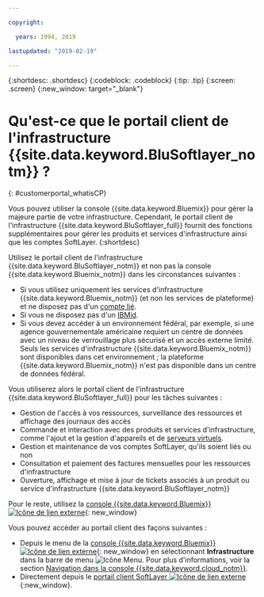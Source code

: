 ```yaml
---

copyright:

  years: 1994, 2019

lastupdated: "2019-02-19"

---
```


{:shortdesc: .shortdesc}
{:codeblock: .codeblock}
{:tip: .tip}
{:screen: .screen}
{:new_window: target="_blank"}


# Qu'est-ce que le portail client de l'infrastructure {{site.data.keyword.BluSoftlayer_notm}} ?
{: #customerportal_whatisCP}

Vous pouvez utiliser la console {{site.data.keyword.Bluemix}} pour gérer la majeure partie de votre infrastructure. Cependant, le portail client de l'infrastructure {{site.data.keyword.BluSoftlayer_full}} fournit des fonctions supplémentaires pour gérer les produits et services d'infrastructure ainsi que les comptes SoftLayer.
{:shortdesc}

Utilisez le portail client de l'infrastructure {{site.data.keyword.BluSoftlayer_notm}} et non pas la console {{site.data.keyword.Bluemix_notm}} dans les circonstances suivantes :
  * Si vous utilisez uniquement les services d'infrastructure {{site.data.keyword.Bluemix_notm}} (et non les services de plateforme) et ne disposez pas d'un [compte lié](/docs/account?topic=account-link_customer_accounts#link_customer_accounts).
  * Si vous ne disposez pas d'un [IBMid](/docs/account?topic=account-switchtoIBMid#switchtoIBMid).
  * Si vous devez accéder à un environnement fédéral, par exemple, si une agence gouvernementale américaine requiert un centre de données avec un niveau de verrouillage plus sécurisé et un accès externe limité. Seuls les services d'infrastructure {{site.data.keyword.Bluemix_notm}} sont disponibles dans cet environnement ; la plateforme {{site.data.keyword.Bluemix_notm}} n'est pas disponible dans un centre de données fédéral.

Vous utiliserez alors le portail client de l'infrastructure {{site.data.keyword.BluSoftlayer_full}} pour les tâches suivantes :
  * Gestion de l'accès à vos ressources, surveillance des ressources et affichage des journaux des accès
  * Commande et interaction avec des produits et services d'infrastructure, comme l'ajout et la gestion d'appareils et de [serveurs virtuels](/docs/vsi?topic=virtual-servers-getting-started-tutorial#getting-started-tutorial). 
  * Gestion et maintenance de vos comptes SoftLayer, qu'ils soient liés ou non
  * Consultation et paiement des factures mensuelles pour les ressources d'infrastructure
  * Ouverture, affichage et mise à jour de tickets associés à un produit ou service d'infrastructure {{site.data.keyword.BluSoftlayer_notm}}

Pour le reste, utilisez la [console {{site.data.keyword.Bluemix}} ![Icône de lien externe](../icons/launch-glyph.svg)](https://cloud.ibm.com){: new_window}

Vous pouvez accéder au portail client des façons suivantes :
* Depuis le menu de la [console {{site.data.keyword.Bluemix}} ![Icône de lien externe](../icons/launch-glyph.svg)](https://cloud.ibm.com){: new_window} en sélectionnant **Infrastructure** dans la barre de menu ![Icône Menu](../icons/icon_hamburger.svg). Pour plus d'informations, voir la section [Navigation dans la console {{site.data.keyword.cloud_notm}}](/docs/overview?topic=overview-ui#ui).
* Directement depuis le [portail client SoftLayer ![Icône de lien externe](../icons/launch-glyph.svg)](https://control.softlayer.com/){:new_window}.
